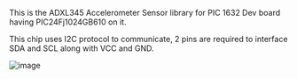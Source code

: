 This is the ADXL345 Accelerometer Sensor library for PIC 1632 Dev board having PIC24Fj1024GB610 on it. 

This chip uses I2C protocol to communicate, 2 pins are required to interface SDA and SCL along with VCC and GND.

![image](https://github.com/user-attachments/assets/212bbff8-0eb5-4d82-a31f-c555192b1272)
